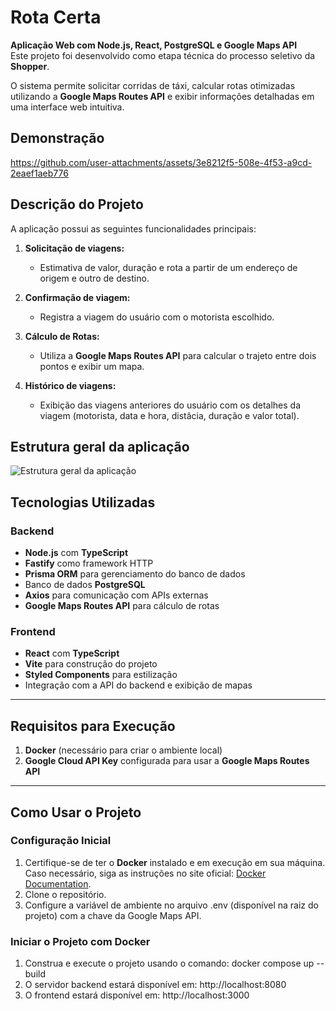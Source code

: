 # Rota Certa  
**Aplicação Web com Node.js, React, PostgreSQL e Google Maps API**  
Este projeto foi desenvolvido como etapa técnica do processo seletivo da **Shopper**.  

O sistema permite solicitar corridas de táxi, calcular rotas otimizadas utilizando a **Google Maps Routes API** e exibir informações detalhadas em uma interface web intuitiva.  

## Demonstração

https://github.com/user-attachments/assets/3e8212f5-508e-4f53-a9cd-2eaef1aeb776

## **Descrição do Projeto**  

A aplicação possui as seguintes funcionalidades principais:  

1. **Solicitação de viagens:**  
   - Estimativa de valor, duração e rota a partir de um endereço de origem e outro de destino.  

2. **Confirmação de viagem:**  
   - Registra a viagem do usuário com o motorista escolhido.  

3. **Cálculo de Rotas:**  
   - Utiliza a **Google Maps Routes API** para calcular o trajeto entre dois pontos e exibir um mapa.  

4. **Histórico de viagens:**  
   - Exibição das viagens anteriores do usuário com os detalhes da viagem (motorista, data e hora, distâcia, duração e valor total).  


## **Estrutura geral da aplicação**  

![Estrutura geral da aplicação](https://github.com/user-attachments/assets/12b41ae4-32fd-47e2-9181-13bfd4b009d8)

## **Tecnologias Utilizadas**  

### **Backend**  
- **Node.js** com **TypeScript**  
- **Fastify** como framework HTTP  
- **Prisma ORM** para gerenciamento do banco de dados  
- Banco de dados **PostgreSQL**  
- **Axios** para comunicação com APIs externas  
- **Google Maps Routes API** para cálculo de rotas  

### **Frontend**  
- **React** com **TypeScript**  
- **Vite** para construção do projeto  
- **Styled Components** para estilização  
- Integração com a API do backend e exibição de mapas  

---

## **Requisitos para Execução**  

1. **Docker** (necessário para criar o ambiente local)  
2. **Google Cloud API Key** configurada para usar a **Google Maps Routes API**  

---

## **Como Usar o Projeto**  

### **Configuração Inicial**  
1. Certifique-se de ter o **Docker** instalado e em execução em sua máquina. Caso necessário, siga as instruções no site oficial: [Docker Documentation](https://docs.docker.com/).  
2. Clone o repositório.
3. Configure a variável de ambiente no arquivo .env (disponível na raiz do projeto) com a chave da Google Maps API.

### **Iniciar o Projeto com Docker**
1. Construa e execute o projeto usando o comando: docker compose up --build
2. O servidor backend estará disponível em: http://localhost:8080
3. O frontend estará disponível em: http://localhost:3000

